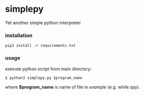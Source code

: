 # simplepy
Yet another simple python interpreter

### installation
```
pip3 install -r requirements.txt
```

### usage
execute python script from main directory:
```
$ python3 simplepy.py $program_name
```

where **$program_name** is name of file in *example* (e.g. while.spy). 